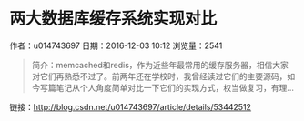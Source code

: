 # 两大数据库缓存系统实现对比
作者：u014743697
日期：2016-12-03 10:12
浏览量：2541
> 简介：memcached和redis，作为近些年最常用的缓存服务器，相信大家对它们再熟悉不过了。前两年还在学校时，我曾经读过它们的主要源码，如今写篇笔记从个人角度简单对比一下它们的实现方式，权当做复习，有理...

 链接：http://blog.csdn.net/u014743697/article/details/53442512
